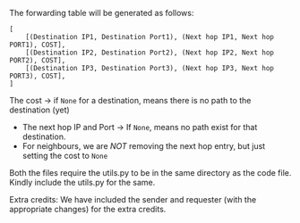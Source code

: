 The forwarding table will be generated as follows:
```
[
    [(Destination IP1, Destination Port1), (Next hop IP1, Next hop PORT1), COST],
    [(Destination IP2, Destination Port2), (Next hop IP2, Next hop PORT2), COST],
    [(Destination IP3, Destination Port3), (Next hop IP3, Next hop PORT3), COST],
]
```

The cost -> if `None` for a destination, means there is no path to the destination (yet)  
* The next hop IP and Port -> If `None`, means no path exist for that destination.
* For neighbours, we are *NOT* removing the next hop entry, but just setting the cost to `None`

Both the files require the utils.py to be in the same directory as the code file. Kindly include the utils.py for the same.

Extra credits: We have included the sender and requester (with the appropriate changes) for the extra credits.